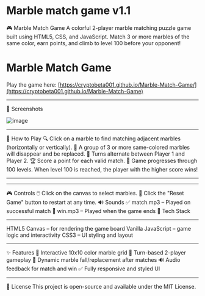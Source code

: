 # Marble match game v1.1

🎮 Marble Match Game
A colorful 2-player marble matching puzzle game built using HTML5, CSS, and JavaScript. Match 3 or more marbles of the same color, earn points, and climb to level 100 before your opponent!

# Marble Match Game
Play the game here: [https://cryptobeta001.github.io/Marble-Match-Game/](https://cryptobeta001.github.io/Marble-Match-Game)

---

📸 Screenshots

![image](https://github.com/user-attachments/assets/83ff7159-0828-4961-a47e-71a48e008cf1)

---

🧩 How to Play
🔍 Click on a marble to find matching adjacent marbles (horizontally or vertically).
🎯 A group of 3 or more same-colored marbles will disappear and be replaced.
🧠 Turns alternate between Player 1 and Player 2.
🏆 Score a point for each valid match.
🧱 Game progresses through 100 levels. When level 100 is reached, the player with the higher score wins!

---
---

🎮 Controls
🖱️ Click on the canvas to select marbles.
🔁 Click the "Reset Game" button to restart at any time.
🔊 Sounds
✅ match.mp3 – Played on successful match
🏁 win.mp3 – Played when the game ends
🧱 Tech Stack

---

HTML5 Canvas – for rendering the game board
Vanilla JavaScript – game logic and interactivity
CSS3 – UI styling and layout

---

✨ Features
🎨 Interactive 10x10 color marble grid
🧠 Turn-based 2-player gameplay
🔄 Dynamic marble fall/replacement after matches
🔊 Audio feedback for match and win
✅ Fully responsive and styled UI

---




📜 License
This project is open-source and available under the MIT License.
